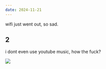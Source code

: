 ```yaml
---
date: 2024-11-21
---
```


wifi just went out, so sad.

## 2

i dont even use youtube music, how the fuck?

![](https://i.imgur.com/WDIO3T9.png)